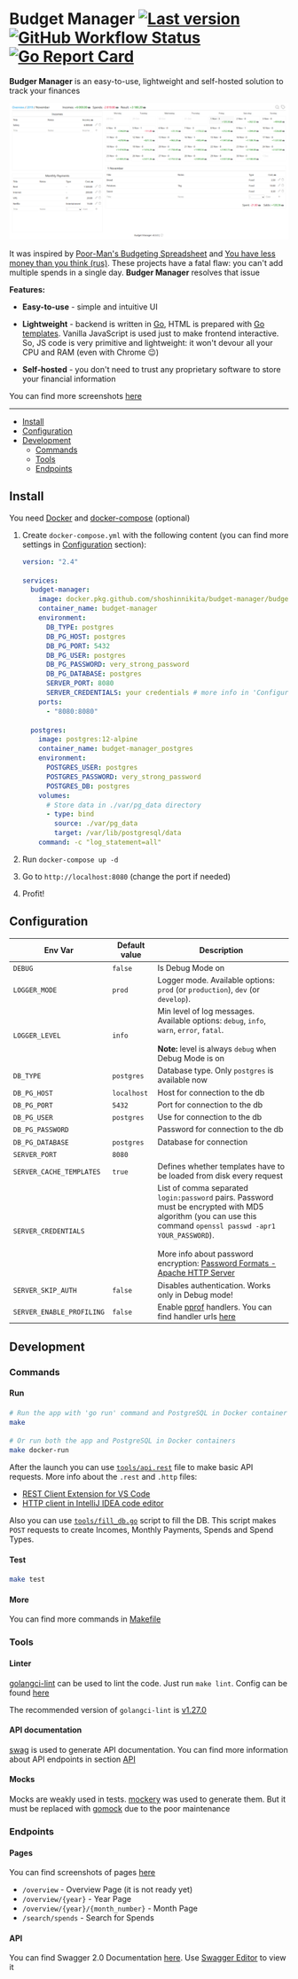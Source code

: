 # Budget Manager [![Last version](https://img.shields.io/github/v/tag/ShoshinNikita/budget-manager?label=version&style=flat-square)](https://github.com/ShoshinNikita/budget-manager/releases/latest) [![GitHub Workflow Status](https://img.shields.io/github/workflow/status/ShoshinNikita/budget-manager/check%20code?label=CI&logo=github&style=flat-square)](https://github.com/ShoshinNikita/budget-manager/actions) [![Go Report Card](https://goreportcard.com/badge/github.com/ShoshinNikita/budget-manager?style=flat-square)](https://goreportcard.com/report/github.com/ShoshinNikita/budget-manager)

**Budger Manager** is an easy-to-use, lightweight and self-hosted solution to track your finances

![Month Page](./docs/images/month_page_large.png)

It was inspired by [Poor-Man's Budgeting Spreadsheet](https://www.reddit.com/r/personalfinance/comments/2tymvf/poormans_budgeting_spreadsheet/) and [You have less money than you think (rus)](https://journal.tinkoff.ru/spreadsheet/). These projects have a fatal flaw: you can't add multiple spends in a single day. **Budger Manager** resolves that issue

**Features:**

- **Easy-to-use** - simple and intuitive UI

- **Lightweight** - backend is written in [Go](https://golang.org/), HTML is prepared with [Go templates](https://golang.org/pkg/text/template/). Vanilla JavaScript is used just to make frontend interactive. So, JS code is very primitive and lightweight: it won't devour all your CPU and RAM (even with Chrome 😉)

- **Self-hosted** - you don't need to trust any proprietary software to store your financial information

You can find more screenshots [here](./docs/images/README.md)

***

- [Install](#install)
- [Configuration](#configuration)
- [Development](#development)
  - [Commands](#commands)
  - [Tools](#tools)
  - [Endpoints](#endpoints)

## Install

You need [Docker](https://docs.docker.com/install/) and [docker-compose](https://docs.docker.com/compose/install/) (optional)

1. Create `docker-compose.yml` with the following content (you can find more settings in [Configuration](#configuration) section):

    ```yaml
    version: "2.4"

    services:
      budget-manager:
        image: docker.pkg.github.com/shoshinnikita/budget-manager/budget-manager:latest
        container_name: budget-manager
        environment:
          DB_TYPE: postgres
          DB_PG_HOST: postgres
          DB_PG_PORT: 5432
          DB_PG_USER: postgres
          DB_PG_PASSWORD: very_strong_password
          DB_PG_DATABASE: postgres
          SERVER_PORT: 8080
          SERVER_CREDENTIALS: your credentials # more info in 'Configuration' section
        ports:
          - "8080:8080"

      postgres:
        image: postgres:12-alpine
        container_name: budget-manager_postgres
        environment:
          POSTGRES_USER: postgres
          POSTGRES_PASSWORD: very_strong_password
          POSTGRES_DB: postgres
        volumes:
          # Store data in ./var/pg_data directory
          - type: bind
            source: ./var/pg_data
            target: /var/lib/postgresql/data
        command: -c "log_statement=all"
    ```

2. Run `docker-compose up -d`
3. Go to `http://localhost:8080` (change the port if needed)
4. Profit!

## Configuration

| Env Var                   | Default value | Description                                                                                                                                                                                                                                                                                                          |
| ------------------------- | ------------- | -------------------------------------------------------------------------------------------------------------------------------------------------------------------------------------------------------------------------------------------------------------------------------------------------------------------- |
| `DEBUG`                   | `false`       | Is Debug Mode on                                                                                                                                                                                                                                                                                                     |
| `LOGGER_MODE`             | `prod`        | Logger mode. Available options: `prod` (or `production`), `dev` (or `develop`).                                                                                                                                                                                                                                      |
| `LOGGER_LEVEL`            | `info`        | Min level of log messages. Available options: `debug`, `info`, `warn`, `error`, `fatal`.<br><br>**Note:** level is always `debug` when Debug Mode is on                                                                                                                                                              |
| `DB_TYPE`                 | `postgres`    | Database type. Only `postgres` is available now                                                                                                                                                                                                                                                                      |
| `DB_PG_HOST`              | `localhost`   | Host for connection to the db                                                                                                                                                                                                                                                                                        |
| `DB_PG_PORT`              | `5432`        | Port for connection to the db                                                                                                                                                                                                                                                                                        |
| `DB_PG_USER`              | `postgres`    | Use for connection to the db                                                                                                                                                                                                                                                                                         |
| `DB_PG_PASSWORD`          |               | Password for connection to the db                                                                                                                                                                                                                                                                                    |
| `DB_PG_DATABASE`          | `postgres`    | Database for connection                                                                                                                                                                                                                                                                                              |
| `SERVER_PORT`             | `8080`        |                                                                                                                                                                                                                                                                                                                      |
| `SERVER_CACHE_TEMPLATES`  | `true`        | Defines whether templates have to be loaded from disk every request                                                                                                                                                                                                                                                  |
| `SERVER_CREDENTIALS`      |               | List of comma separated `login:password` pairs. Password must be encrypted with MD5 algorithm (you can use this command `openssl passwd -apr1 YOUR_PASSWORD`).<br><br>More info about password encryption: [Password Formats - Apache HTTP Server](https://httpd.apache.org/docs/2.4/misc/password_encryptions.html) |
| `SERVER_SKIP_AUTH`        | `false`       | Disables authentication. Works only in Debug mode!                                                                                                                                                                                                                                                                   |
| `SERVER_ENABLE_PROFILING` | `false`       | Enable [pprof](https://blog.golang.org/pprof) handlers. You can find handler urls [here](internal/web/routes.go)                                                                                                                                                                                                                              |

## Development

### Commands

#### Run

```bash
# Run the app with 'go run' command and PostgreSQL in Docker container
make

# Or run both the app and PostgreSQL in Docker containers
make docker-run
```

After the launch you can use [`tools/api.rest`](tools/api.rest) file to make basic API requests. More info about the `.rest` and `.http` files:

- [REST Client Extension for VS Code](https://github.com/Huachao/vscode-restclient)
- [HTTP client in IntelliJ IDEA code editor](https://www.jetbrains.com/help/idea/http-client-in-product-code-editor.html)

Also you can use [`tools/fill_db.go`](tools/fill_db.go) script to fill the DB. This script makes `POST` requests to create Incomes, Monthly Payments, Spends and Spend Types.

#### Test

```bash
make test
```

#### More

You can find more commands in [Makefile](./Makefile)

### Tools

#### Linter

[golangci-lint](https://github.com/golangci/golangci-lint) can be used to lint the code. Just run `make lint`. Config can be found [here](./.golangci.yml)

The recommended version of `golangci-lint` is [v1.27.0](https://github.com/golangci/golangci-lint/releases/tag/v1.27.0)

#### API documentation

[swag](https://github.com/swaggo/swag) is used to generate API documentation. You can find more information about API endpoints in section [API](#api)

#### Mocks

Mocks are weakly used in tests. [mockery](https://github.com/vektra/mockery) was used to generate them. But it must be replaced with [gomock](https://github.com/golang/mock) due to the poor maintenance

### Endpoints

#### Pages

You can find screenshots of pages [here](./docs/images/README.md)

- `/overview` - Overview Page (it is not ready yet)
- `/overview/{year}` - Year Page
- `/overview/{year}/{month_number}` - Month Page
- `/search/spends` - Search for Spends

#### API

You can find Swagger 2.0 Documentation [here](docs/swagger.yaml). Use [Swagger Editor](https://editor.swagger.io/) to view it
